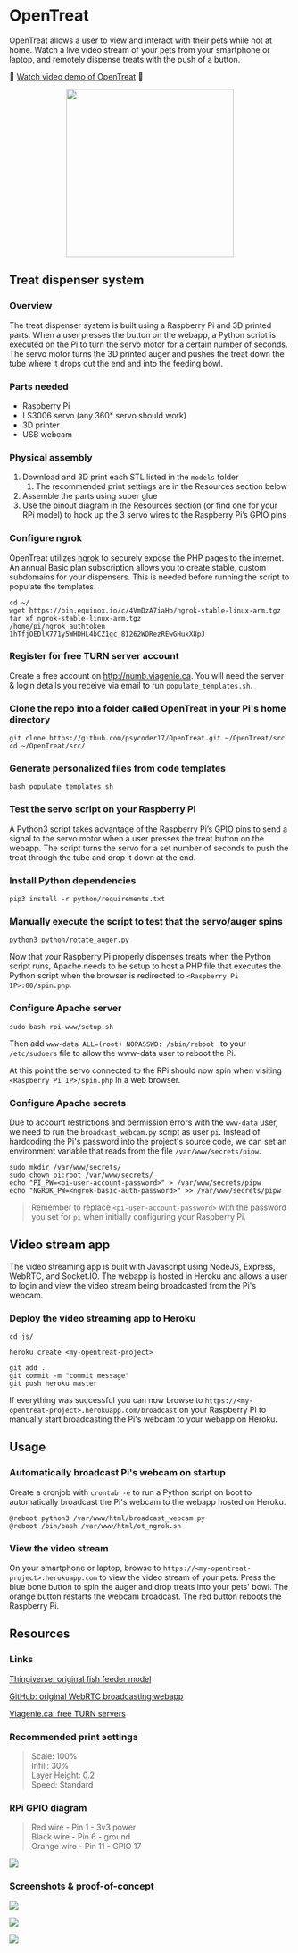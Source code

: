 # OpenTreat
OpenTreat allows a user to view and interact with their pets while not at home. Watch a live video stream of your pets from your smartphone or laptop, and remotely dispense treats with the push of a button.

:movie_camera: [Watch video demo of OpenTreat](https://youtu.be/6tzPRBlFip4) :movie_camera:

<p align="center">
  <img width="300" height="300" src="https://github.com/psycoder17/OpenTreat/blob/master/README/Icon.png">
</p>

## Treat dispenser system
### Overview
The treat dispenser system is built using a Raspberry Pi and 3D printed parts. When a user presses the button on the webapp, a Python script is executed on the Pi to turn the servo motor for a certain number of seconds. The servo motor turns the 3D printed auger and pushes the treat down the tube where it drops out the end and into the feeding bowl.

### Parts needed
* Raspberry Pi
* LS3006 servo (any 360* servo should work)
* 3D printer
* USB webcam

### Physical assembly
1. Download and 3D print each STL listed in the `models` folder
	1. The recommended print settings are in the Resources section below
2. Assemble the parts using super glue
3. Use the pinout diagram in the Resources section (or find one for your RPi model) to hook up the 3 servo wires to the Raspberry Pi’s GPIO pins

### Configure ngrok
OpenTreat utilizes [ngrok](https://ngrok.com/docs) to securely expose the PHP pages to the internet. An annual Basic plan subscription allows you to create stable, custom subdomains for your dispensers. This is needed before running the script to populate the templates.

```
cd ~/
wget https://bin.equinox.io/c/4VmDzA7iaHb/ngrok-stable-linux-arm.tgz
tar xf ngrok-stable-linux-arm.tgz
/home/pi/ngrok authtoken 1hTfjOEDlX771y5WHDHL4bCZ1gc_81262WDRezREwGHuxX8pJ
```

### Register for free TURN server account
Create a free account on http://numb.viagenie.ca. You will need the server & login details you receive via email to run `populate_templates.sh`.

### Clone the repo into a folder called OpenTreat in your Pi's home directory
```
git clone https://github.com/psycoder17/OpenTreat.git ~/OpenTreat/src
cd ~/OpenTreat/src/
```

### Generate personalized files from code templates
```
bash populate_templates.sh
```

### Test the servo script on your Raspberry Pi
A Python3 script takes advantage of the Raspberry Pi’s GPIO pins to send a signal to the servo motor when a user presses the treat button on the webapp. The script turns the servo for a set number of seconds to push the treat through the tube and drop it down at the end.

### Install Python dependencies
```
pip3 install -r python/requirements.txt
```

### Manually execute the script to test that the servo/auger spins
```
python3 python/rotate_auger.py
```

Now that your Raspberry Pi properly dispenses treats when the Python script runs, Apache needs to be setup to host a PHP file that executes the Python script when the browser is redirected to `<Raspberry Pi IP>:80/spin.php`.

### Configure Apache server
```
sudo bash rpi-www/setup.sh
```

Then add `www-data ALL=(root) NOPASSWD: /sbin/reboot ` to your `/etc/sudoers` file to allow the www-data user to reboot the Pi.

At this point the servo connected to the RPi should now spin when visiting `<Raspberry Pi IP>/spin.php` in a web browser.

### Configure Apache secrets
Due to account restrictions and permission errors with the `www-data` user, we need to run the `broadcast_webcam.py` script as user `pi`. Instead of hardcoding the Pi's password into the project's source code, we can set an environment variable that reads from the file `/var/www/secrets/pipw`.

```
sudo mkdir /var/www/secrets/
sudo chown pi:root /var/www/secrets/
echo "PI_PW=<pi-user-account-password>" > /var/www/secrets/pipw
echo "NGROK_PW=<ngrok-basic-auth-password>" >> /var/www/secrets/pipw
```

> Remember to replace `<pi-user-account-password>` with the password you set for `pi` when initially configuring your Raspberry Pi.

## Video stream app
The video streaming app is built with Javascript using NodeJS, Express, WebRTC, and Socket.IO. The webapp is hosted in Heroku and allows a user to login and view the video stream being broadcasted from the Pi's webcam.

### Deploy the video streaming app to Heroku
```
cd js/

heroku create <my-opentreat-project>

git add .
git commit -m "commit message"
git push heroku master
```

If everything was successful you can now browse to `https://<my-opentreat-project>.herokuapp.com/broadcast` on your Raspberry Pi to manually start broadcasting the Pi's webcam to your webapp on Heroku.

## Usage
### Automatically broadcast Pi's webcam on startup
Create a cronjob with `crontab -e` to run a Python script on boot to automatically broadcast the Pi's webcam to the webapp hosted on Heroku.

```
@reboot python3 /var/www/html/broadcast_webcam.py
@reboot /bin/bash /var/www/html/ot_ngrok.sh
```

### View the video stream
On your smartphone or laptop, browse to `https://<my-opentreat-project>.herokuapp.com` to view the video stream of your pets. 
Press the blue bone button to spin the auger and drop treats into your pets' bowl. 
The orange button restarts the webcam broadcast.
The red button reboots the Raspberry Pi.

## Resources
### Links
[Thingiverse: original fish feeder model](https://www.thingiverse.com/thing:301532)

[GitHub: original WebRTC broadcasting webapp](https://github.com/TannerGabriel/WebRTC-Video-Broadcast)

[Viagenie.ca: free TURN servers](http://numb.viagenie.ca)

### Recommended print settings
> Scale: 100%  
> Infill: 30%  
> Layer Height: 0.2  
> Speed: Standard  

### RPi GPIO diagram
> Red wire - Pin 1 - 3v3 power  
> Black wire - Pin 6 - ground  
> Orange wire - Pin 11 - GPIO 17  

![](README/RPi-GPIO-pinout.png)

### Screenshots & proof-of-concept
![](README/Mockup-2.png)

![](README/Electronics-in-case.jpg)

![](README/Dispenser-1.gif)